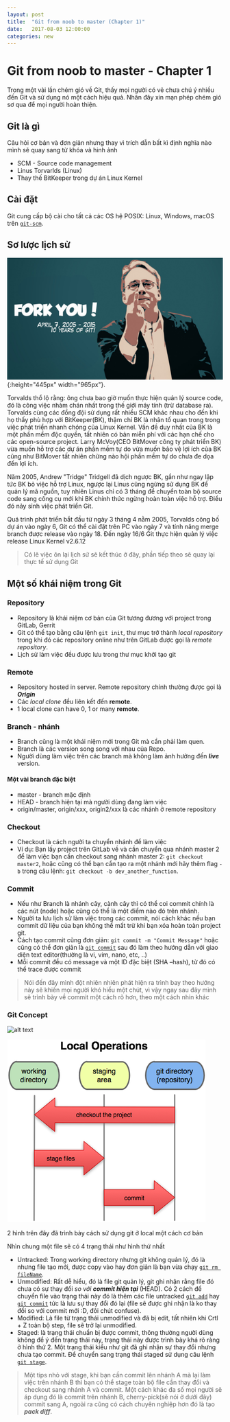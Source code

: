 ```yaml
---
layout: post
title:  "Git from noob to master (Chapter 1)"
date:   2017-08-03 12:00:00
categories: new
---
```


Git from noob to master - Chapter 1
====

Trong một vài lần chém gió về Git, thấy mọi người có vẻ chưa chú ý nhiều đến Git và sử dụng nó một cách hiệu quả.
Nhân đây xin mạn phép chém gió sơ qua để mọi người hoàn thiện.


Git là gì
------

Câu hỏi cơ bản và đơn giản nhưng thay vì trích dẫn bất kì định nghĩa nào mình sẽ quay sang từ khóa và hinh ảnh

* SCM - Source code management
* Linus Torvarlds (Linux)
* Thay thế BitKeeper trong dự án Linux Kernel

Cài đặt
------

Git cung cấp bộ cài cho tất cả các OS hệ POSIX: Linux, Windows, macOS trên [`git-scm`](https://git-scm.com/).

Sơ lược lịch sử
------

![alt text](https://github.com/wingadium1/wingadium1.github.io/raw/master/img/git-fork-you.jpg){:height="445px" width="965px"}.

Torvalds thổ lộ rằng: ông chưa bao giờ muốn thực hiện quản lý source code, đó là công việc nhàm chán nhất trong thế giới máy tính (trừ database ra).
Torvalds cùng các đồng đội sử dụng rất nhiều SCM khác nhau cho đến khi họ thấy phù hợp với BitKeeper(BK), thậm chí BK là nhân tố quan trong trong việc phát triển nhanh chóng của Linux Kernel. Vấn đề duy nhất của BK là một phần mềm độc quyền, tất nhiên có bản miễn phí với các hạn chế cho các open-source project. Larry McVoy(CEO BitMover công ty phát triển BK) vừa muốn hỗ trợ các dự án phần mềm tự do vừa muốn bảo vệ lợi ích của BK cũng như BitMover tất nhiên chừng nào hội phần mềm tự do chưa đe dọa đến lợi ích.

Năm 2005, Andrew "Tridge" Tridgell đã dịch ngược BK, gần như ngay lập tức BK bỏ việc hỗ trợ Linux, ngược lại Linus cũng ngừng sử dụng BK để quản lý mã nguồn, tuy nhiên Linus chỉ có 3 tháng để chuyển toàn bộ source code sang công cụ mới khi BK chính thức ngừng hoàn toàn việc hỗ trợ. Điều đó nảy sỉnh việc phát triển Git.

Quá trình phát triển bắt đầu từ ngày 3 tháng 4 nằm 2005, Torvalds công bố dự án vào ngày 6, Git có thể cài đặt trên PC vào ngày 7 và tính năng merge branch được release vào ngày 18. Đến ngày 16/6 Git thực hiện quản lý việc release Linux Kernel v2.6.12

> Có lẽ việc ôn lại lịch sử sẽ kết thúc ở đây, phần tiếp theo sẽ quay lại thực tế sử dụng Git

Một số khái niệm trong Git
------

### Repository
* Repository là khái niệm cơ bản của Git tương đương với project trong GitLab, Gerrit
* Git có thể tạo bằng câu lệnh `git init`, thư mục trở thành *local repository* trong khi đó các repository online như trên GitLab được gọi là *remote repository*.
* Lịch sử làm việc đều được lưu trong thư mục khởi tạo git

### Remote
* Repository hosted in server. Remote repository chính thường được gọi là ***Origin***
* Các *local clone* đều liên kết đến **remote**.
* 1 local clone can have 0, 1 or many **remote**.

### Branch - nhánh
* Branch cũng là một khái niệm mới trong Git mà cần phải làm quen.
* Branch là các version song song với nhau của Repo.
* Người dùng làm việc trên các branch mà không làm ảnh hưởng đến ***live*** version.


#### Một vài branch đặc biệt
* master - branch mặc định
* HEAD - branch hiện tại mà người dùng đang làm việc
* origin/master, origin/xxx, origin2/xxx là các nhánh ở remote repository

### Checkout
* Checkout là cách người ta chuyển nhánh đề làm việc
* Ví dụ: Bạn lấy project trên GitLab về và cần chuyển qua nhánh master 2 để làm việc bạn cần checkout sang nhánh master 2: `git checkout master2`,
hoặc cũng có thể bạn cần tạo ra một nhánh mới hãy thêm flag `-b` trong câu lệnh: `git checkout -b dev_another_function`.

### Commit
* Nếu như Branch là nhánh cây, cành cây thì có thể coi commit chính là các nút (node) hoặc cũng có thể là một điểm nào đó trên nhánh.
* Người ta lưu lịch sử làm việc trong các commit, nói cách khác nếu bạn commit dữ liệu của bạn không thể mất trừ khi bạn xóa hoàn toàn project git.
* Cách tạo commit cũng đơn giản: `git commit -m "Commit Message"` hoặc cũng có thể đơn giản là [`git commit`](https://git-scm.com/docs/git-commit) sau đó làm theo hướng dẫn với giao diện text editor(thường là vi, vim, nano, etc, ..)
* Mỗi commit đều có message và một ID đặc biệt (SHA –hash), từ đó có thể trace được commit

> Nói đến đây mình đột nhiên nhiên phát hiện ra trình bay theo hướng này sẽ khiến mọi người khó hiểu một chút, vì vậy ngay sau đây mình sẽ trình bày về commit một cách rõ hơn, theo một cách nhin khác

### Git Concept

![alt text](https://git-scm.com/book/en/v2/images/lifecycle.png)

![alt text](https://github.com/wingadium1/wingadium1.github.io/raw/master/img/git_local_operation.png)

2 hình trên đây đã trình bày cách sử dụng git ở local một cách cơ bản

Nhìn chung một file sẽ có 4 trạng thái như hình thứ nhất
* Untracked: Trong working directory nhưng git không quản lý, đó là nhưng file tạo mới, được copy vào hay đơn giản là bạn vừa chạy [`git rm fileName`](https://git-scm.com/docs/git-rm).
* Unmodified: Rất dễ hiểu, đó là file git quản lý, git ghi nhận rằng file đó chưa có sự thay đổi *so với* ***commit hiện tại*** (HEAD). Có 2 cách để chuyển file vào trạng thái này đó là thêm các file untracked [`git add`](https://git-scm.com/docs/git-add) hay [`git commit`](https://git-scm.com/docs/git-commit) tức là lưu sự thay đổi đó lại (file sẽ được ghi nhận là ko thay đổi so với commit mới :D, đôi chút confuse).
* Modified: Là file từ trạng thái unmodified và đã bị edit, tất nhiên khi Crtl + Z toàn bộ step, file sẽ trở lại unmodified.
* Staged: là trạng thái chuẩn bị được commit, thông thường người dùng không để ý đến trạng thái này, trạng thái này được trình bày khá rõ ràng ở hình thứ 2. 
Một trạng thái kiểu như git đã ghi nhận sự thay đổi nhưng chưa tạo commit. Để chuyển sang trạng thái staged sử dụng câu lệnh [`git stage`](https://git-scm.com/docs/git-stage).

> Một tips nhỏ với stage, khi bạn cần commit lên nhánh A mà lại làm việc trên nhánh B thì bạn có thể stage toàn bộ file cần thay đổi và checkout sang nhánh A và commit. Một cách khác đa số mọi người sẽ áp dụng đó là commit trên nhánh B, cherry-pick(sẽ nói ở dưới đây) commit sang A, ngoài ra cũng có cách chuyên nghiệp hơn đó là tạo ***pack diff***.